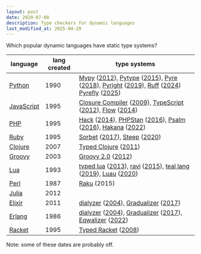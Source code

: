 ```yaml
---
layout: post
date: 2020-07-08
description: Type checkers for dynamic languages
last_modified_at: 2025-04-29
---
```


Which popular dynamic languages have static type systems?

| language                                                                | lang created | type systems                                                                                                                                                                                                                                                                                                                                                                                                                                                                                                                                                                                                                                                                                                                                                                                                                                                |
| ----------------------------------------------------------------------- | ------------ | ----------------------------------------------------------------------------------------------------------------------------------------------------------------------------------------------------------------------------------------------------------------------------------------------------------------------------------------------------------------------------------------------------------------------------------------------------------------------------------------------------------------------------------------------------------------------------------------------------------------------------------------------------------------------------------------------------------------------------------------------------------------------------------------------------------------------------------------------------------- |
| [Python](<https://en.wikipedia.org/wiki/Python_(programming_language)>) | 1990         | [Mypy](https://github.com/python/mypy) ([2012](https://github.com/python/mypy/commit/6f0826a9c169c4f05bb8938347ac0416f8154d91)), [Pytype](https://github.com/google/pytype) ([2015](https://github.com/google/pytype/commit/ba911e81f934a43bafbd987dc034b839b8b05bfe)), [Pyre](https://github.com/facebook/pyre-check) ([2018](https://github.com/facebook/pyre-check/commit/869537b873074d4cde29fbcf647bab3d1042671a)), [Pyright](https://github.com/microsoft/pyright) ([2019](https://github.com/microsoft/pyright/commit/60c76da87d85a24d4b06009eae224d0363349f44)), [Ruff](https://github.com/astral-sh/ruff) ([2024](https://github.com/astral-sh/ruff/commit/7cd065e4a24942d256a37430cbd73db3a0f45113)) [Pyrefly](https://github.com/facebook/pyrefly) ([2025](https://github.com/facebook/pyrefly/commit/9cbec8a62c4490b816190dfc55ff5ba84e243a4a)) |
| [JavaScript](https://en.wikipedia.org/wiki/JavaScript)                  | 1995         | [Closure Compiler](https://en.wikipedia.org/wiki/Google_Closure_Tools#Closure_Compiler) ([2009](https://github.com/google/closure-compiler/commit/7e0d71b3d68ad4788a094d8618e2b0aa474cf3db)), [TypeScript](https://en.wikipedia.org/wiki/TypeScript) ([2012](https://web.archive.org/web/20121004000243/https://typescript.codeplex.com/releases/view/95554)), [Flow](https://github.com/facebook/flow) ([2014](https://github.com/facebook/flow/commit/49820636495b6e36752079117b9e7c34e5c4fc7b))                                                                                                                                                                                                                                                                                                                                                          |
| [PHP](https://en.wikipedia.org/wiki/PHP)                                | 1995         | [Hack](<https://en.wikipedia.org/wiki/Hack_(programming_language)>) ([2014](https://engineering.fb.com/developer-tools/hack-a-new-programming-language-for-hhvm/)), [PHPStan](https://github.com/phpstan/phpstan) ([2016](https://github.com/phpstan/phpstan/commit/fcfa52bc721636f30e60d839232ef8d8093b6245)), [Psalm](https://github.com/vimeo/psalm) ([2016](https://github.com/vimeo/psalm/commit/33f39d8b5aef716e5d13ab61a08cb39f8092e532)), [Hakana](https://github.com/slackhq/hakana) ([2022](https://github.com/slackhq/hakana/commit/6216969a1fe432482facd2639802bb9f60933485))                                                                                                                                                                                                                                                                   |
| [Ruby](<https://en.wikipedia.org/wiki/Ruby_(programming_language)>)     | 1995         | [Sorbet](https://sorbet.org) ([2017](https://github.com/sorbet/sorbet/commit/9189734a6c061071c3d3cd4398a5d7874a8c0c49)), [Steep](https://github.com/soutaro/steep) ([2020](https://github.com/soutaro/steep/commit/8639b5141c9029e26a9d7b942140c562d6d3f424))                                                                                                                                                                                                                                                                                                                                                                                                                                                                                                                                                                                               |
| [Clojure](https://en.wikipedia.org/wiki/Clojure)                        | 2007         | [Typed Clojure](https://github.com/typedclojure/typedclojure) ([2011](https://github.com/typedclojure/typedclojure/commit/d1edc56cc5b8ed6c2e380bff2d7c28d43968bf1b))                                                                                                                                                                                                                                                                                                                                                                                                                                                                                                                                                                                                                                                                                        |
| [Groovy](https://en.wikipedia.org/wiki/Apache_Groovy)                   | 2003         | [Groovy 2.0](https://github.com/typedclojure/typedclojure) ([2012](http://groovy-lang.org/releasenotes/groovy-2.0.html))                                                                                                                                                                                                                                                                                                                                                                                                                                                                                                                                                                                                                                                                                                                                    |
| [Lua](<https://en.wikipedia.org/wiki/Lua_(programming_language)>)       | 1993         | [typed lua](https://github.com/andremm/typedlua) ([2013](https://github.com/andremm/typedlua/commit/696a4f7a82c28cc1246a3ecf6d8de72963ace58d)), [ravi](https://github.com/dibyendumajumdar/ravi) ([2015](https://github.com/dibyendumajumdar/ravi/commit/da74611bf9ca8e86d00862ca91f0ab299b39fa19)), [teal lang](https://github.com/teal-language/tl) ([2019](https://github.com/teal-language/tl/commit/dae2a3b6bdc830cdcbc6fb6e53c4b4aee946207e)), [Luau](https://roblox.github.io/luau/typecheck.html) ([2020](https://robloxtechblog.com/how-to-plan-a-luau-augmenting-luas-syntax-with-types-7751a790f0d8))                                                                                                                                                                                                                                            |
| [Perl](https://en.wikipedia.org/wiki/Perl)                              | 1987         | [Raku](<https://en.wikipedia.org/wiki/Raku_(programming_language)>) (2015)                                                                                                                                                                                                                                                                                                                                                                                                                                                                                                                                                                                                                                                                                                                                                                                  |
| [Julia](<https://en.wikipedia.org/wiki/Julia_(programming_language)>)   | 2012         |                                                                                                                                                                                                                                                                                                                                                                                                                                                                                                                                                                                                                                                                                                                                                                                                                                                             |
| [Elixir](<https://en.wikipedia.org/wiki/Elixir_(programming_language)>) | 2011         | [dialyzer](http://erlang.org/doc/man/dialyzer.html) ([2004](https://www.it.uu.se/research/group/hipe/dialyzer/)), [Gradualizer](https://github.com/josefs/Gradualizer) ([2017](https://github.com/josefs/Gradualizer/commit/a995fdd9203aa04e6d8bad0308423c74d5184f08))                                                                                                                                                                                                                                                                                                                                                                                                                                                                                                                                                                                      |
| [Erlang](<https://en.wikipedia.org/wiki/Erlang_(programming_language)>) | 1986         | [dialyzer](http://erlang.org/doc/man/dialyzer.html) ([2004](https://www.it.uu.se/research/group/hipe/dialyzer/)), [Gradualizer](https://github.com/josefs/Gradualizer) ([2017](https://github.com/josefs/Gradualizer/commit/a995fdd9203aa04e6d8bad0308423c74d5184f08)), [Eqwalizer](https://github.com/WhatsApp/eqwalizer) ([2022](https://github.com/WhatsApp/eqwalizer/commit/9935940d71ef65c7bf7a9dfad77d89c0006c288e))                                                                                                                                                                                                                                                                                                                                                                                                                                  |
| [Racket](<https://en.wikipedia.org/wiki/Racket_(programming_language)>) | 1995         | [Typed Racket](https://docs.racket-lang.org/ts-guide/) ([2008](https://github.com/racket/typed-racket/commit/7f2824d11c82ff59700ee2b3d5b1d61baa46ca47))                                                                                                                                                                                                                                                                                                                                                                                                                                                                                                                                                                                                                                                                                                     |

Note: some of these dates are probably off.
